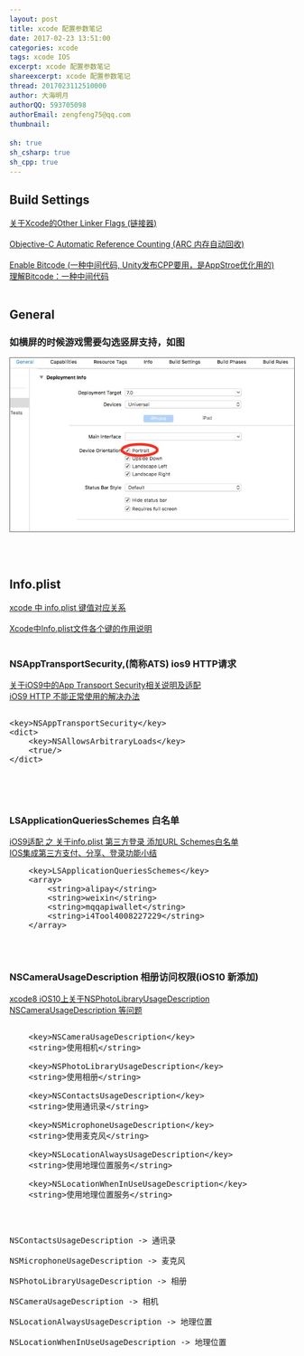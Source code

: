 ```yaml
---
layout: post
title: xcode 配置参数笔记
date: 2017-02-23 13:51:00
categories: xcode
tags: xcode IOS
excerpt: xcode 配置参数笔记
shareexcerpt: xcode 配置参数笔记
thread: 2017023112510000
author: 大海明月
authorQQ: 593705098
authorEmail: zengfeng75@qq.com
thumbnail:

sh: true
sh_csharp: true
sh_cpp: true
---
```



<h2 class="nav1">Build Settings </h2>
<a href="http://small.qiang.blog.163.com/blog/static/978493072013112571950/" target="_blank">关于Xcode的Other Linker Flags (链接器)  </a> <br><br>
<a href="http://www.cnblogs.com/mybkn/articles/2381224.html" target="_blank">Objective-C Automatic Reference Counting (ARC 内存自动回收)  </a> <br><br>
<a href="http://www.cocoachina.com/ios/20150818/13078.html" target="_blank">Enable Bitcode (一种中间代码, Unity发布CPP要用，是AppStroe优化用的)  </a> <br>
<a href="http://www.cocoachina.com/ios/20150818/13078.html" target="_blank">理解Bitcode：一种中间代码  </a> <br><br>


<h2 class="nav1">General </h2>
<h3>如横屏的时候游戏需要勾选竖屏支持，如图</h3>
<p><img src="/assets/docpic/xcode_setting_1.png" style="border: solid 1px #666;" /></p>

<br><br>


<h2 class="nav1">Info.plist </h2>
<a href="http://www.th7.cn/Program/IOS/201605/859481.shtml" target="_blank">xcode 中 info.plist 键值对应关系  </a> <br><br>
<a href="http://www.cnblogs.com/linyc/p/4180336.html" target="_blank">Xcode中Info.plist文件各个键的作用说明  </a> <br><br>



<h3>NSAppTransportSecurity,(简称ATS) ios9 HTTP请求  </h3>

<a href="https://my.oschina.net/vimfung/blog/494687" target="_blank">关于iOS9中的App Transport Security相关说明及适配 </a> <br>
<a href="https://segmentfault.com/a/1190000002933776?utm_source=tuicool&utm_medium=referral" target="_blank">iOS9 HTTP 不能正常使用的解决办法</a> <br>

<pre>

&lt;key&gt;NSAppTransportSecurity&lt;/key&gt; 
&lt;dict&gt;
    &lt;key&gt;NSAllowsArbitraryLoads&lt;/key&gt;
    &lt;true/&gt; 
&lt;/dict&gt;

</pre>
<br>
<br>



<h3>LSApplicationQueriesSchemes 白名单  </h3>
<a href="http://www.jianshu.com/p/a8cce94d508e" target="_blank"> iOS9适配 之 关于info.plist 第三方登录 添加URL Schemes白名单  </a> <br>
<a href="http://www.jianshu.com/p/5ba888badebd" target="_blank"> IOS集成第三方支付、分享、登录功能小结 </a> <br>

<pre>
	&lt;key&gt;LSApplicationQueriesSchemes&lt;/key&gt; 
	&lt;array&gt;
		&lt;string&gt;alipay&lt;/string&gt; 
		&lt;string&gt;weixin&lt;/string&gt; 
		&lt;string&gt;mqqapiwallet&lt;/string&gt; 
		&lt;string&gt;i4Tool4008227229&lt;/string&gt;
	&lt;/array&gt;
</pre>
<br>
<br>


<h3>NSCameraUsageDescription 相册访问权限(iOS10 新添加)  </h3>
<a href="http://blog.csdn.net/zp511253886/article/details/52584210" target="_blank"> xcode8 iOS10上关于NSPhotoLibraryUsageDescription NSCameraUsageDescription 等问题  </a> <br>

<pre>
<body> 
	&lt;key&gt;NSCameraUsageDescription&lt;/key&gt; 
	&lt;string&gt;使用相机&lt;/string&gt;

	&lt;key&gt;NSPhotoLibraryUsageDescription&lt;/key&gt; 
	&lt;string&gt;使用相册&lt;/string&gt;

	&lt;key&gt;NSContactsUsageDescription&lt;/key&gt; 
	&lt;string&gt;使用通讯录&lt;/string&gt;

	&lt;key&gt;NSMicrophoneUsageDescription&lt;/key&gt; 
	&lt;string&gt;使用麦克风&lt;/string&gt;

	&lt;key&gt;NSLocationAlwaysUsageDescription&lt;/key&gt; 
	&lt;string&gt;使用地理位置服务&lt;/string&gt;
	
	&lt;key&gt;NSLocationWhenInUseUsageDescription&lt;/key&gt; 
	&lt;string&gt;使用地理位置服务&lt;/string&gt;
</body>
</pre>
<br>

<pre>
NSContactsUsageDescription -> 通讯录

NSMicrophoneUsageDescription -> 麦克风

NSPhotoLibraryUsageDescription -> 相册

NSCameraUsageDescription -> 相机

NSLocationAlwaysUsageDescription -> 地理位置

NSLocationWhenInUseUsageDescription -> 地理位置
</pre>

<br>
<br>

